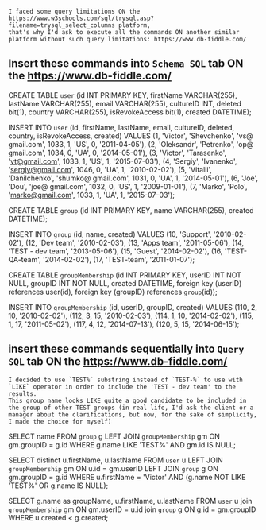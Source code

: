 ```
I faced some query limitations ON the https://www.w3schools.com/sql/trysql.asp?filename=trysql_select_columns platform,
that's why I'd ask to execute all the commands ON another similar platform without such query limitations: https://www.db-fiddle.com/
```

## Insert these commands into `Schema SQL` tab ON the https://www.db-fiddle.com/

CREATE TABLE `user` (id INT PRIMARY KEY, firstName VARCHAR(255), lastName VARCHAR(255), email VARCHAR(255),  cultureID INT, deleted bit(1), country VARCHAR(255), isRevokeAccess bit(1), created DATETIME);

INSERT INTO `user` (id, firstName, lastName, email, cultureID, deleted, country, isRevokeAccess, created) VALUES
(1, 'Victor', 'Shevchenko', 'vs@ gmail.com', 1033, 1, 'US', 0, '2011-04-05'),
(2, 'Oleksandr', 'Petrenko', 'op@ gmail.com', 1034, 0, 'UA', 0, '2014-05-01'),
(3, 'Victor', 'Tarasenko', 'vt@gmail.com', 1033, 1, 'US', 1, '2015-07-03'),
(4, 'Sergiy', 'Ivanenko', 'sergiy@gmail.com', 1046, 0, 'UA', 1, '2010-02-02'),
(5, 'Vitalii', 'Danilchenko', 'shumko@ gmail.com', 1031, 0, 'UA', 1, '2014-05-01'),
(6, 'Joe', 'Dou', 'joe@ gmail.com', 1032, 0, 'US', 1, '2009-01-01'),
(7, 'Marko', 'Polo', 'marko@gmail.com', 1033, 1, 'UA', 1, '2015-07-03');

CREATE TABLE `group` (id INT PRIMARY KEY, name VARCHAR(255), created DATETIME);

INSERT INTO `group` (id, name, created) VALUES 
(10, 'Support', '2010-02-02'),
(12, 'Dev team', '2010-02-03'),
(13, 'Apps team', '2011-05-06'),
(14, 'TEST - dev team', '2013-05-06'),
(15, 'Guest', '2014-02-02'),
(16, 'TEST-QA-team', '2014-02-02'),
(17, 'TEST-team', '2011-01-07');

CREATE TABLE `groupMembership` (id INT PRIMARY KEY, userID INT NOT NULL, groupID INT NOT NULL, created DATETIME, foreign key (userID) references user(id), foreign key (groupID) references `group`(id));

INSERT INTO `groupMembership` (id, userID, groupID, created) VALUES
(110, 2, 10, '2010-02-02'),
(112, 3, 15, '2010-02-03'),
(114, 1, 10, '2014-02-02'),
(115, 1, 17, '2011-05-02'),
(117, 4, 12, '2014-07-13'),
(120, 5, 15, '2014-06-15');

## insert these commands sequentially into `Query SQL` tab ON the https://www.db-fiddle.com/

```
I decided to use `TEST%` substring instead of `TEST-%` to use with `LIKE` operator in order to include the 'TEST - dev team' to the results.
This group name looks LIKE quite a good candidate to be included in the group of other TEST groups (in real life, I'd ask the client or a manager about the clarifications, but now, for the sake of simplicity, I made the choice for myself)
```

SELECT name FROM `group` g
LEFT JOIN `groupMembership` gm
ON gm.groupID = g.id
WHERE g.name LIKE 'TEST%'
AND gm.id IS NULL;

SELECT distinct u.firstName, u.lastName
FROM `user` u
LEFT JOIN `groupMembership` gm ON u.id = gm.userID
LEFT JOIN `group` g ON gm.groupID = g.id
WHERE u.firstName = 'Victor'
AND (g.name NOT LIKE 'TEST%' OR g.name IS NULL);

SELECT g.name as groupName, u.firstName, u.lastName FROM `user` u
join `groupMembership` gm
ON gm.userID = u.id
join `group` g 
ON g.id = gm.groupID
WHERE u.created < g.created;